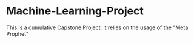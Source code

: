 # Machine-Learning-Project
This is a cumulative Capstone Project: it relies on the usage of the "Meta Prophet"

